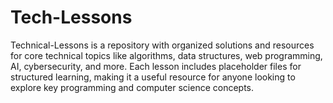 # Tech-Lessons
Technical-Lessons is a repository with organized solutions and resources for core technical topics like algorithms, data structures, web programming, AI, cybersecurity, and more. Each lesson includes placeholder files for structured learning, making it a useful resource for anyone looking to explore key programming and computer science concepts.
